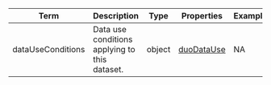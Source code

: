 |Term | Description | Type | Properties | Example | Enum|
| ---| ---| ---| ---| ---| --- |
| dataUseConditions | Data use conditions applying to this dataset. | object | [duoDataUse](./duoDataUse.md) | NA | NA|
